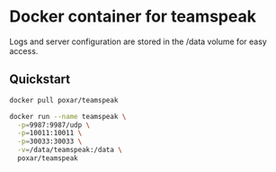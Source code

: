 # Docker container for teamspeak

Logs and server configuration are stored in the /data volume for easy access.

## Quickstart

```sh
docker pull poxar/teamspeak

docker run --name teamspeak \
  -p=9987:9987/udp \
  -p=10011:10011 \
  -p=30033:30033 \
  -v=/data/teamspeak:/data \
  poxar/teamspeak
```

